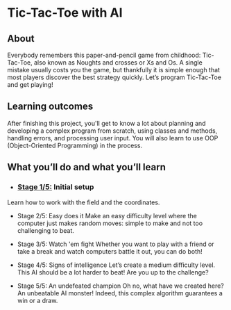 # Tic-Tac-Toe with AI 

## About
Everybody remembers this paper-and-pencil game from childhood: Tic-Tac-Toe, also known as Noughts and crosses or Xs and Os. A single mistake usually costs you the game, but thankfully it is simple enough that most players discover the best strategy quickly. Let’s program Tic-Tac-Toe and get playing!

## Learning outcomes
After finishing this project, you'll get to know a lot about planning and developing a complex program from scratch, using classes and methods, handling errors, and processing user input. You will also learn to use OOP (Object-Oriented Programming) in the process.

## What you’ll do and what you’ll learn

- ### [Stage 1/5:](https://hyperskill.org/projects/81/stages/447/implement) Initial setup
Learn how to work with the field and the coordinates.

- Stage 2/5: Easy does it
Make an easy difficulty level where the computer just makes random moves: simple to make and not too challenging to beat.

- Stage 3/5: Watch 'em fight
Whether you want to play with a friend or take a break and watch computers battle it out, you can do both!

- Stage 4/5: Signs of intelligence
Let’s create a medium difficulty level. This AI should be a lot harder to beat! Are you up to the challenge?

- Stage 5/5: An undefeated champion
Oh no, what have we created here? An unbeatable AI monster! Indeed, this complex algorithm guarantees a win or a draw.
